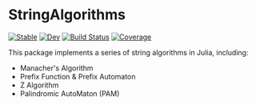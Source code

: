 # StringAlgorithms

[![Stable](https://img.shields.io/badge/docs-stable-blue.svg)](https://lucifer1004.github.io/StringAlgorithms.jl/stable/)
[![Dev](https://img.shields.io/badge/docs-dev-blue.svg)](https://lucifer1004.github.io/StringAlgorithms.jl/dev/)
[![Build Status](https://github.com/lucifer1004/StringAlgorithms.jl/actions/workflows/CI.yml/badge.svg?branch=main)](https://github.com/lucifer1004/StringAlgorithms.jl/actions/workflows/CI.yml?query=branch%3Amain)
[![Coverage](https://codecov.io/gh/lucifer1004/StringAlgorithms.jl/branch/main/graph/badge.svg)](https://codecov.io/gh/lucifer1004/StringAlgorithms.jl)

This package implements a series of string algorithms in Julia, including:

- Manacher's Algorithm
- Prefix Function & Prefix Automaton
- Z Algorithm
- Palindromic AutoMaton (PAM)
